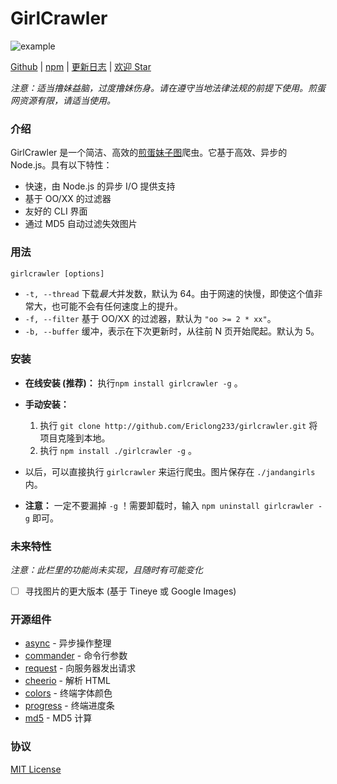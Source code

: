 # GirlCrawler

![example](https://raw.githubusercontent.com/Ericlong233/girlcrawler/master/res/example.png)

[Github](https://github.com/Ericlong233/girlcrawler) | [npm](https://www.npmjs.com/package/girlcrawler) | [更新日志](https://github.com/Ericlong233/girlcrawler/blob/master/CHANGELOG.md) | [欢迎 Star](https://github.com/Ericlong233/girlcrawler)

*注意：适当撸妹益脑，过度撸妹伤身。请在遵守当地法律法规的前提下使用。煎蛋网资源有限，请适当使用。*

### 介绍

GirlCrawler 是一个简洁、高效的[煎蛋妹子图](http://jandan.net/ooxx)爬虫。它基于高效、异步的 Node.js。具有以下特性：

* 快速，由 Node.js 的异步 I/O 提供支持
* 基于 OO/XX 的过滤器
* 友好的 CLI 界面
* 通过 MD5 自动过滤失效图片

### 用法

`girlcrawler [options]`

* `-t, --thread` 下载*最大*并发数，默认为 64。由于网速的快慢，即使这个值非常大，也可能不会有任何速度上的提升。
* `-f, --filter` 基于 OO/XX 的过滤器，默认为 `"oo >= 2 * xx"`。
* `-b, --buffer` 缓冲，表示在下次更新时，从往前 N 页开始爬起。默认为 5。

### 安装

* **在线安装 (推荐)：** 执行`npm install girlcrawler -g` 。
* **手动安装：**
  1. 执行 `git clone http://github.com/Ericlong233/girlcrawler.git` 将项目克隆到本地。
  2. 执行 `npm install ./girlcrawler -g` 。

* 以后，可以直接执行 `girlcrawler` 来运行爬虫。图片保存在 `./jandangirls` 内。
* **注意：** 一定不要漏掉 `-g` ！需要卸载时，输入 `npm uninstall girlcrawler -g` 即可。

### 未来特性

*注意：此栏里的功能尚未实现，且随时有可能变化*

- [ ] 寻找图片的更大版本 (基于 Tineye 或 Google Images)

### 开源组件

* [async](https://github.com/caolan/async) - 异步操作整理
* [commander](https://github.com/tj/commander.js/) - 命令行参数
* [request](https://github.com/request/request) - 向服务器发出请求
* [cheerio](https://github.com/cheeriojs/cheerio) - 解析 HTML
* [colors](https://github.com/Marak/colors.js) - 终端字体颜色
* [progress](https://github.com/visionmedia/node-progress) - 终端进度条
* [md5](https://github.com/pvorb/node-md5) - MD5 计算

### 协议

[MIT License](https://github.com/Ericlong233/girlcrawler/blob/master/LICENSE)
